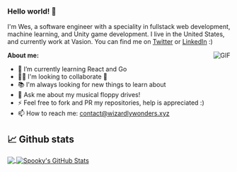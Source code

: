<!-- More info, tips and tricks for making GitHub Profile README can be found in my article at https://towardsdatascience.com/build-a-stunning-readme-for-your-github-profile-9b80434fe5d7 -->

<!-- [![@lukeocodes](github-card.png "@lukeocodes")](https://lukeocodes.dev/) -->

### Hello world! 👋

I'm Wes, a software engineer with a speciality in fullstack web development, machine learning, and Unity game development. I live in the United States, and currently work at Vasion. You can find me on [Twitter][1] or [LinkedIn][2] :)

<img align="right" alt="GIF" src="https://media2.giphy.com/media/ip7LqJcWWfBi3rHOAF/giphy.gif" />

**About me:**

- 🌱 I’m currently learning React and Go
- 👯‍♂️ I'm looking to collaborate 🤝
- 📚 I'm always looking for new things to learn about
- 💾 Ask me about my musical floppy drives!
- ⚡️ Feel free to fork and PR my repositories, help is appreciated :)
- 📫 How to reach me: contact@wizardlywonders.xyz

## 📈 Github stats

<a href="https://github.com/NeonWizard/NeonWizard">
  <img align="center" src="https://github-readme-stats.vercel.app/api/top-langs/?username=NeonWizard&hide=php,html&title_color=ffffff&text_color=c9cacc&icon_color=ce3691&bg_color=1d1f21&langs_count=3&hide_border=true" />
</a>
<a href="https://github.com/NeonWizard/NeonWizard">
  <img align="center" src="https://github-readme-stats.vercel.app/api?username=NeonWizard&show_icons=true&line_height=27&count_private=true&title_color=ffffff&text_color=c9cacc&icon_color=eb3434&bg_color=1d1f21&hide_border=true" alt="Spooky's GitHub Stats" />
</a>

<!-- links to your social media accounts -->

[1]: https://twitter.com/wespooky
[2]: https://www.linkedin.com/in/wesmiravete/
[3]: https://github.com/NeonWizard


<!-- Resources -->
<!-- Icons: https://simpleicons.org/ -->
<!-- GitHub Stats: https://github.com/anuraghazra/github-readme-stats -->
<!-- Emojis: https://emojipedia.org/emoji/ -->
<!-- HTML Emojis: https://www.fileformat.info/index.htm -->
<!-- Shields: https://shields.io/ -->
<!-- Awesome GitHub Profile README: https://github.com/abhisheknaiidu/awesome-github-profile-readme -->

<!-- Inspirations -->
<!-- https://github.com/MartinHeinz -->
<!-- https://github.com/lukeocodes -->
<!-- https://github.com/FirePing32 -->
